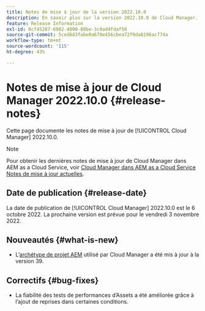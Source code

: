 ```yaml
---
title: Notes de mise à jour de la version 2022.10.0
description: En savoir plus sur la version 2022.10.0 de Cloud Manager.
feature: Release Information
exl-id: 0cf45287-6902-4000-80be-3c0ad4fdaf50
source-git-commit: 5ced643fabe0a670e456cbea72f9da8196ac774a
workflow-type: tm+mt
source-wordcount: '115'
ht-degree: 43%

---
```


# Notes de mise à jour de Cloud Manager 2022.10.0 {#release-notes}

Cette page documente les notes de mise à jour de [!UICONTROL Cloud Manager] 2022.10.0.

>[!NOTE]
>
>Pour obtenir les dernières notes de mise à jour de Cloud Manager dans AEM as a Cloud Service, voir [Cloud Manager dans AEM as a Cloud Service Notes de mise à jour actuelles](https://experienceleague.adobe.com/en/docs/experience-manager-cloud-service/content/release-notes/cloud-manager/current).

## Date de publication {#release-date}

La date de publication de [!UICONTROL Cloud Manager] 2022.10.0 est le 6 octobre 2022. La prochaine version est prévue pour le vendredi 3 novembre 2022.

## Nouveautés {#what-is-new}

* L’[archétype de projet AEM](https://experienceleague.adobe.com/fr/docs/experience-manager-core-components/using/developing/archetype/overview) utilisé par Cloud Manager a été mis à jour à la version 39.

## Correctifs {#bug-fixes}

* La fiabilité des tests de performances d’Assets a été améliorée grâce à l’ajout de reprises dans certaines conditions.

